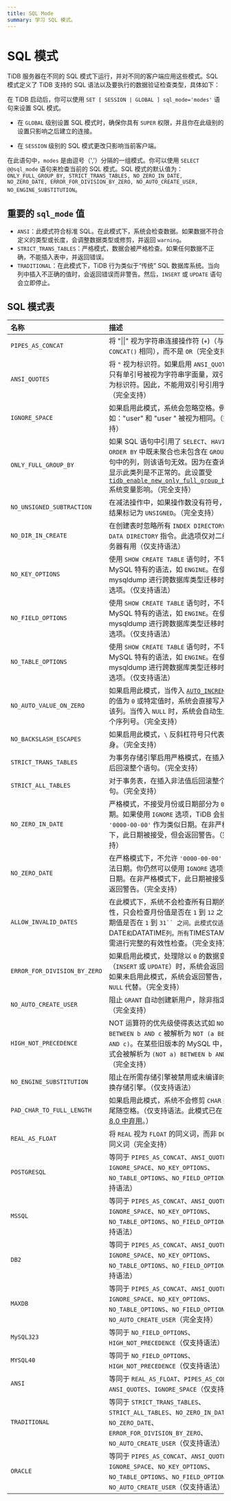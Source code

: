 ```yaml
---
title: SQL Mode
summary: 学习 SQL 模式。
---
```


# SQL 模式

TiDB 服务器在不同的 SQL 模式下运行，并对不同的客户端应用这些模式。SQL 模式定义了 TiDB 支持的 SQL 语法以及要执行的数据验证检查类型，具体如下：

在 TiDB 启动后，你可以使用 `SET [ SESSION | GLOBAL ] sql_mode='modes'` 语句来设置 SQL 模式。

- 在 `GLOBAL` 级别设置 SQL 模式时，确保你具有 `SUPER` 权限，并且你在此级别的设置只影响之后建立的连接。

- 在 `SESSION` 级别的 SQL 模式更改只影响当前客户端。

在此语句中，`modes` 是由逗号（','）分隔的一组模式。你可以使用 `SELECT @@sql_mode` 语句来检查当前的 SQL 模式。SQL 模式的默认值为：`ONLY_FULL_GROUP_BY, STRICT_TRANS_TABLES, NO_ZERO_IN_DATE, NO_ZERO_DATE, ERROR_FOR_DIVISION_BY_ZERO, NO_AUTO_CREATE_USER, NO_ENGINE_SUBSTITUTION`。

## 重要的 `sql_mode` 值

* `ANSI`：此模式符合标准 SQL。在此模式下，系统会检查数据。如果数据不符合定义的类型或长度，会调整数据类型或修剪，并返回 `warning`。
* `STRICT_TRANS_TABLES`：严格模式，数据会被严格检查。如果任何数据不正确，不能插入表中，并返回错误。
* `TRADITIONAL`：在此模式下，TiDB 行为类似于“传统” SQL 数据库系统。当向列中插入不正确的值时，会返回错误而非警告。然后，`INSERT` 或 `UPDATE` 语句会立即停止。

## SQL 模式表

| 名称 | 描述 |
| :--- | :--- |
| `PIPES_AS_CONCAT` | 将 "\|\|" 视为字符串连接操作符 (`+`)（与 `CONCAT()` 相同），而不是 `OR`（完全支持） |
| `ANSI_QUOTES` | 将 `"` 视为标识符。如果启用 `ANSI_QUOTES`，则只有单引号被视为字符串字面量，双引号被视为标识符。因此，不能用双引号引用字符串。（完全支持）|
| `IGNORE_SPACE` | 如果启用此模式，系统会忽略空格。例如："user" 和 "user " 被视为相同。（完全支持）|
| `ONLY_FULL_GROUP_BY` | 如果 SQL 语句中引用了 `SELECT`、`HAVING` 或 `ORDER BY` 中既未聚合也未包含在 `GROUP BY` 子句中的列，则该语句无效。因为在查询结果中显示此类列是不正常的。此设置受 [`tidb_enable_new_only_full_group_by_check`](/system-variables.md#tidb_enable_new_only_full_group_by_check-new-in-v610) 系统变量影响。（完全支持）|
| `NO_UNSIGNED_SUBTRACTION` | 在减法操作中，如果操作数没有符号，不会将结果标记为 `UNSIGNED`。（完全支持）|
| `NO_DIR_IN_CREATE` | 在创建表时忽略所有 `INDEX DIRECTORY` 和 `DATA DIRECTORY` 指令。此选项仅对二级复制服务器有用（仅支持语法） |
| `NO_KEY_OPTIONS` | 使用 `SHOW CREATE TABLE` 语句时，不导出 MySQL 特有的语法，如 `ENGINE`。在使用 mysqldump 进行跨数据库类型迁移时考虑此选项。（仅支持语法）|
| `NO_FIELD_OPTIONS` | 使用 `SHOW CREATE TABLE` 语句时，不导出 MySQL 特有的语法，如 `ENGINE`。在使用 mysqldump 进行跨数据库类型迁移时考虑此选项。（仅支持语法） |
| `NO_TABLE_OPTIONS` | 使用 `SHOW CREATE TABLE` 语句时，不导出 MySQL 特有的语法，如 `ENGINE`。在使用 mysqldump 进行跨数据库类型迁移时考虑此选项。（仅支持语法）|
| `NO_AUTO_VALUE_ON_ZERO` | 如果启用此模式，当传入 [`AUTO_INCREMENT`](/auto-increment.md) 列的值为 `0` 或特定值时，系统会直接写入此值到该列。当传入 `NULL` 时，系统会自动生成下一个序列号。（完全支持）|
| `NO_BACKSLASH_ESCAPES` | 如果启用此模式，`\` 反斜杠符号只代表其自身。（完全支持）|
| `STRICT_TRANS_TABLES` | 为事务存储引擎启用严格模式，在插入非法值后回滚整个语句。（完全支持） |
| `STRICT_ALL_TABLES` | 对于事务表，在插入非法值后回滚整个事务语句。（完全支持） |
| `NO_ZERO_IN_DATE` | 严格模式，不接受月份或日期部分为 `0` 的日期。如果使用 `IGNORE` 选项，TiDB 会插入 `'0000-00-00'` 作为类似日期。在非严格模式下，此日期被接受，但会返回警告。（完全支持）|
| `NO_ZERO_DATE` | 在严格模式下，不允许 `'0000-00-00'` 作为合法日期。你仍然可以使用 `IGNORE` 选项插入零日期。在非严格模式下，此日期被接受，但会返回警告。（完全支持）|
| `ALLOW_INVALID_DATES` | 在此模式下，系统不会检查所有日期的有效性，只会检查月份值是否在 `1` 到 `12` 之间，日期值是否在 `1` 到 `31`` 之间。此模式仅适用于 `DATE` 和 `DATATIME` 列。所有 `TIMESTAMP` 列仍需进行完整的有效性检查。（完全支持）|
| `ERROR_FOR_DIVISION_BY_ZERO` | 如果启用此模式，处理除以 `0` 的数据变更操作（`INSERT` 或 `UPDATE`）时，系统会返回错误。<br/>如果未启用此模式，系统会返回警告，并使用 `NULL` 代替。（完全支持）|
| `NO_AUTO_CREATE_USER` | 阻止 `GRANT` 自动创建新用户，除非指定密码（完全支持）|
| `HIGH_NOT_PRECEDENCE` | NOT 运算符的优先级使得表达式如 `NOT a BETWEEN b AND c` 被解析为 `NOT (a BETWEEN b AND c)`。在某些旧版本的 MySQL 中，此表达式会被解析为 `(NOT a) BETWEEN b AND c`。（完全支持）|
| `NO_ENGINE_SUBSTITUTION` | 阻止在所需存储引擎被禁用或未编译时自动替换存储引擎。（仅支持语法）|
| `PAD_CHAR_TO_FULL_LENGTH` | 如果启用此模式，系统不会修剪 `CHAR` 类型的尾随空格。（仅支持语法。此模式已在 [MySQL 8.0 中弃用](https://dev.mysql.com/doc/refman/8.0/en/sql-mode.html#sqlmode_pad_char_to_full_length)。） |
| `REAL_AS_FLOAT` | 将 `REAL` 视为 `FLOAT` 的同义词，而非 `DOUBLE` 的同义词（完全支持）|
| `POSTGRESQL` | 等同于 `PIPES_AS_CONCAT`、`ANSI_QUOTES`、`IGNORE_SPACE`、`NO_KEY_OPTIONS`、`NO_TABLE_OPTIONS`、`NO_FIELD_OPTIONS`（仅支持语法）|
| `MSSQL` | 等同于 `PIPES_AS_CONCAT`、`ANSI_QUOTES`、`IGNORE_SPACE`、`NO_KEY_OPTIONS`、`NO_TABLE_OPTIONS`、`NO_FIELD_OPTIONS`（仅支持语法）|
| `DB2` | 等同于 `PIPES_AS_CONCAT`、`ANSI_QUOTES`、`IGNORE_SPACE`、`NO_KEY_OPTIONS`、`NO_TABLE_OPTIONS`、`NO_FIELD_OPTIONS`（仅支持语法）|
| `MAXDB` | 等同于 `PIPES_AS_CONCAT`、`ANSI_QUOTES`、`IGNORE_SPACE`、`NO_KEY_OPTIONS`、`NO_TABLE_OPTIONS`、`NO_FIELD_OPTIONS`、`NO_AUTO_CREATE_USER`（完全支持）|
| `MySQL323` | 等同于 `NO_FIELD_OPTIONS`、`HIGH_NOT_PRECEDENCE`（仅支持语法）|
| `MYSQL40` | 等同于 `NO_FIELD_OPTIONS`、`HIGH_NOT_PRECEDENCE`（仅支持语法）|
| `ANSI` | 等同于 `REAL_AS_FLOAT`、`PIPES_AS_CONCAT`、`ANSI_QUOTES`、`IGNORE_SPACE`（仅支持语法）|
| `TRADITIONAL` | 等同于 `STRICT_TRANS_TABLES`、`STRICT_ALL_TABLES`、`NO_ZERO_IN_DATE`、`NO_ZERO_DATE`、`ERROR_FOR_DIVISION_BY_ZERO`、`NO_AUTO_CREATE_USER`（仅支持语法） |
| `ORACLE` | 等同于 `PIPES_AS_CONCAT`、`ANSI_QUOTES`、`IGNORE_SPACE`、`NO_KEY_OPTIONS`、`NO_TABLE_OPTIONS`、`NO_FIELD_OPTIONS`、`NO_AUTO_CREATE_USER`（仅支持语法）|